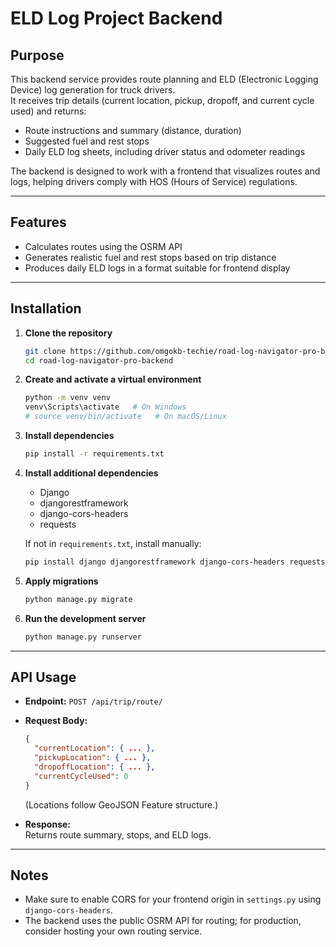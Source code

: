# ELD Log Project Backend

## Purpose

This backend service provides route planning and ELD (Electronic Logging Device) log generation for truck drivers.  
It receives trip details (current location, pickup, dropoff, and current cycle used) and returns:

- Route instructions and summary (distance, duration)
- Suggested fuel and rest stops
- Daily ELD log sheets, including driver status and odometer readings

The backend is designed to work with a frontend that visualizes routes and logs, helping drivers comply with HOS (Hours of Service) regulations.

---

## Features

- Calculates routes using the OSRM API
- Generates realistic fuel and rest stops based on trip distance
- Produces daily ELD logs in a format suitable for frontend display

---

## Installation

1. **Clone the repository**
   ```sh
   git clone https://github.com/omgokb-techie/road-log-navigator-pro-backend.git
   cd road-log-navigator-pro-backend
   ```

2. **Create and activate a virtual environment**
   ```sh
   python -m venv venv
   venv\Scripts\activate   # On Windows
   # source venv/bin/activate   # On macOS/Linux
   ```

3. **Install dependencies**
   ```sh
   pip install -r requirements.txt
   ```

4. **Install additional dependencies**
   - Django
   - djangorestframework
   - django-cors-headers
   - requests

   If not in `requirements.txt`, install manually:
   ```sh
   pip install django djangorestframework django-cors-headers requests
   ```

5. **Apply migrations**
   ```sh
   python manage.py migrate
   ```

6. **Run the development server**
   ```sh
   python manage.py runserver
   ```

---

## API Usage

- **Endpoint:** `POST /api/trip/route/`
- **Request Body:**  
  ```json
  {
    "currentLocation": { ... },
    "pickupLocation": { ... },
    "dropoffLocation": { ... },
    "currentCycleUsed": 0
  }
  ```
  (Locations follow GeoJSON Feature structure.)

- **Response:**  
  Returns route summary, stops, and ELD logs.

---

## Notes

- Make sure to enable CORS for your frontend origin in `settings.py` using `django-cors-headers`.
- The backend uses the public OSRM API for routing; for production, consider hosting your own routing service.
